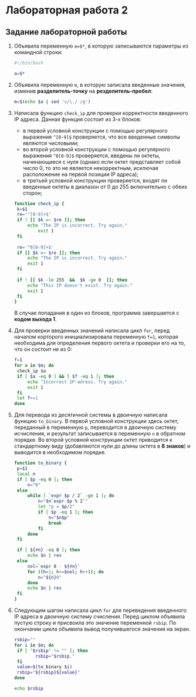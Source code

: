 # Лабораторная работа 2

## Задание лабораторной работы

1. Объявила переменную `a=$*`, в которую записываются параметры из командной строки:
   ```bash
   #!/bin/bash

   a=$*
   ```
2. Объявила переменную `m`, в которую записала введенные значения, изменив **разделитель-точку** на **резделитель-пробел**:
   ```bash
   m=$(echo $a | sed 's/\./ /g')
   ```
3. Написала функцию `check_ip` для проверки корректности введенного IP адреса. Данная функция состоит из 3-х блоков:
   - в первой условной конструкции с помощью регулярного выражения `^[0-9]$` проверяется, что все введенные символы являются числовыми;
   - во второй условной конструкции с помощью регулярного выражения `^0[0-9]$` проверяется, введены ли октеты, начинающиеся с нуля (однако если октет представляет собой число 0, то это не является некорректным, исключая расположение на первой позиции IP адреса);
   - в третьей условной конструкции проверяется, входят ли введенные октеты в диапазон от 0 до 255 включительно с обеих сторон;
   ```bash
   function check_ip {
   	k=$1
   	re='^[0-9]+$'
   	if ! [[ $k =~ $re ]]; then
   		echo "The IP is incorrect. Try again."
   	       	exit 1
   	fi
   	
   	re='^0[0-9]+$'
   	if [[ $k =~ $re ]]; then
   		echo "The IP is incorrect. Try again."
   		exit 1
   	fi
   	
   	if ! [[ $k -le 255  &&  $k -ge 0  ]]; then
   		echo "This IP doesn't exist. Try again."
   		exit 1
   	fi
   }
   ```
   В случае попадания в один из блоков, программа завершается с **кодом выхода 1**.

4. Для проверки введенных значений написала цикл `for`, перед началом корторого инициализировала переменную `f=1`, которая необходима для определения первого октета и проверки его на то, что он состоит не из 0:
   ```bash
   f=1
   for a in $m; do
   	check_ip $a
   	if [ $a -eq 0 ] && [ $f -eq 1 ]; then
   		echo "Incorrect IP-adress. Try again."
   		exit 1
   	fi
   	let f+=1
   done
   ```
5. Для перевода из десятичной системы в двоичную написала функцию `to_binary`. В первой условной конструкции здесь октет, переданный в переменную `p`, переводится в двоичную систему исчисления, и результат записывается в переменную `n` в обратном порядке. Во второй условной конструкции октет приводится к стандартному виду (добавляются нули до длины октета в **8 знаков**) и выводится в необходимом порядке.
   ```bash
   function to_binary {
   	p=$1
   	local n
   	if [ $p -eq 0 ]; then
   		n="0"
   	else
   		while [ `expr $p / 2` -ge 1 ]; do
   			n="$n`expr $p % 2`"
   			let "p = $p/2"
   			if [ $p -eq 1 ]; then
   				n="$n$p"
   				break
   			fi
   		done
   	fi
   
   	if [ ${#n} -eq 8 ]; then
   		echo $n | rev
   	else
   		nol=`expr 8 - ${#n}`
   		for ((h=1; h<=$nol; h++)); do
   			n="${n}0"
   		done
   		echo $n | rev
   	fi
   }
   ```
6. Следующим шагом написала цикл `for` для переведения введенного IP адреса в двоичную систему счисления. Перед циклом объявила пустую строку и присвоила это значение переменной `rsbip`. По окончании цикла объявила вывод получившегося значения на экран.
   ```bash
   rsbip=""
   for i in $m; do
   	if [ "$rsbip" != "" ]; then 
   	       rsbip="$rsbip."
   	fi	       
   	value=$(to_binary $i)
   	rsbip="${rsbip}${value}"
   done
   
   echo $rsbip
   ```
